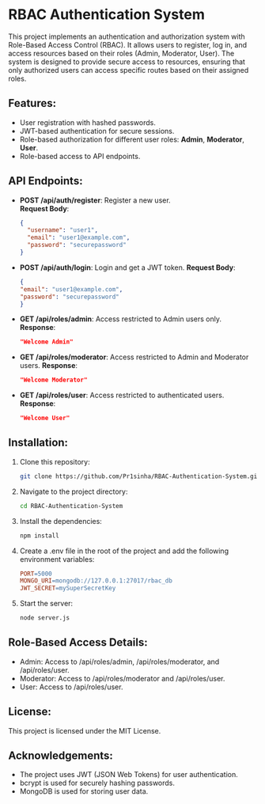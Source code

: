 # RBAC Authentication System

This project implements an authentication and authorization system with Role-Based Access Control (RBAC). It allows users to register, log in, and access resources based on their roles (Admin, Moderator, User). The system is designed to provide secure access to resources, ensuring that only authorized users can access specific routes based on their assigned roles.

## Features:
- User registration with hashed passwords.
- JWT-based authentication for secure sessions.
- Role-based authorization for different user roles: **Admin**, **Moderator**, **User**.
- Role-based access to API endpoints.

## API Endpoints:
- **POST /api/auth/register**: Register a new user.  
  **Request Body**:  
  ```json
  {
    "username": "user1",
    "email": "user1@example.com",
    "password": "securepassword"
  }
- **POST /api/auth/login**: Login and get a JWT token.
**Request Body**:
  ```json
  {
  "email": "user1@example.com",
  "password": "securepassword"
  }
- **GET /api/roles/admin**: Access restricted to Admin users only.
**Response**:
   ```json
   "Welcome Admin"
- **GET /api/roles/moderator**: Access restricted to Admin and Moderator users.
**Response**:
  ```json
  "Welcome Moderator"
- **GET /api/roles/user**: Access restricted to authenticated users.
**Response**:
  ```json
  "Welcome User"

## Installation:

1. Clone this repository:
   ```bash
   git clone https://github.com/Pr1sinha/RBAC-Authentication-System.git
2. Navigate to the project directory:
   ```bash
   cd RBAC-Authentication-System
3. Install the dependencies:
    ```bash
    npm install
4. Create a .env file in the root of the project and add the following environment variables:
   ```makefile
   PORT=5000
   MONGO_URI=mongodb://127.0.0.1:27017/rbac_db
   JWT_SECRET=mySuperSecretKey
5. Start the server:
   ```bash
   node server.js

## Role-Based Access Details:
- Admin: Access to /api/roles/admin, /api/roles/moderator, and /api/roles/user.
- Moderator: Access to /api/roles/moderator and /api/roles/user.
- User: Access to /api/roles/user.

## License:
This project is licensed under the MIT License.

## Acknowledgements:
- The project uses JWT (JSON Web Tokens) for user authentication.
- bcrypt is used for securely hashing passwords.
- MongoDB is used for storing user data.

 

  


  

